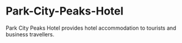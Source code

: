 # Park-City-Peaks-Hotel
Park City Peaks Hotel provides hotel accommodation to tourists and business travellers.

